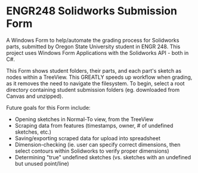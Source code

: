 # ENGR248 Solidworks Submission Form
A Windows Form to help/automate the grading process for Solidworks parts, submitted by Oregon State University student in ENGR 248. This project uses Windows Form Applications with the Solidworks API - both in C#.

This Form shows student folders, their parts, and each part's sketch as nodes within a TreeView. This GREATLY speeds up workflow when grading, as it removes the need to navigate the filesystem. To begin, select a root directory containing student submission folders (eg. downloaded from Canvas and unzipped).

Future goals for this Form include:
 - Opening sketches in Normal-To view, from the TreeView
 - Scraping data from features (timestamps, owner, # of undefined sketches, etc.)
 - Saving/exporting scraped data for upload into spreadsheet
 - Dimension-checking (ie. user can specify correct dimensions, then select contours within Solidworks to verify proper dimensions)
 - Determining "true" undefined sketches (vs. sketches with an undefined but unused point/line)
